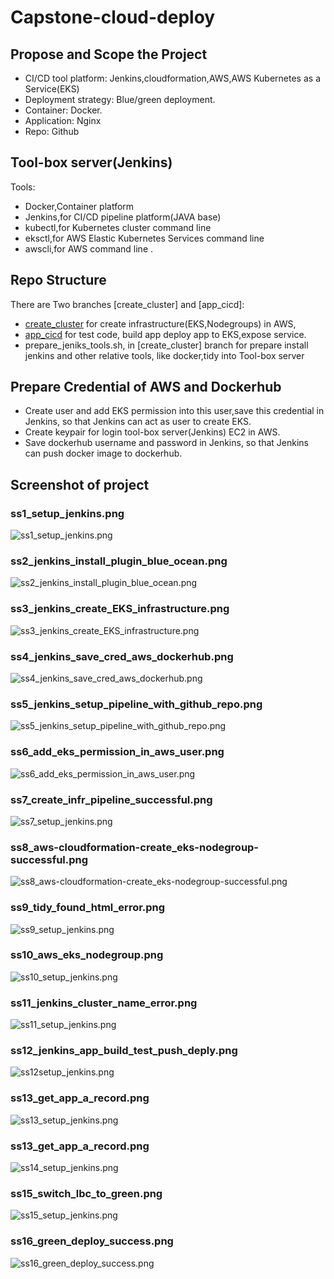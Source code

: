 # Capstone-cloud-deploy


## Propose and Scope the Project
- CI/CD tool platform: Jenkins,cloudformation,AWS,AWS Kubernetes as a Service(EKS)
- Deployment strategy: Blue/green deployment.
- Container: Docker.
- Application: Nginx
- Repo: Github


## Tool-box server(Jenkins)
Tools:
- Docker,Container platform
- Jenkins,for CI/CD pipeline platform(JAVA base)
- kubectl,for Kubernetes cluster command line
- eksctl,for AWS Elastic Kubernetes Services command line
- awscli,for AWS  command line
.

## Repo Structure
There are Two branches [create_cluster] and [app_cicd]: 
- [create_cluster](https://github.com/davincizhao/Capstone-cloud-deploy/tree/create_cluster) for create infrastructure(EKS,Nodegroups) in AWS, 
- [app_cicd](https://github.com/davincizhao/Capstone-cloud-deploy/tree/app_cicd) for test code, build app deploy app to EKS,expose service.
- prepare_jeniks_tools.sh, in [create_cluster] branch for prepare install jenkins and other relative tools, like docker,tidy into Tool-box server

## Prepare Credential of AWS and Dockerhub
- Create user and add EKS permission into this user,save this credential in Jenkins, so that Jenkins can act as user to create EKS.
- Create keypair for login tool-box server(Jenkins) EC2 in AWS.
- Save dockerhub username and password in Jenkins, so that Jenkins can push docker image to dockerhub.

## Screenshot of project
### ss1_setup_jenkins.png
![ss1_setup_jenkins.png](https://github.com/davincizhao/Capstone-cloud-deploy/blob/master/screenshots/ss1_setup_jenkins.png)

### ss2_jenkins_install_plugin_blue_ocean.png
![ss2_jenkins_install_plugin_blue_ocean.png](https://github.com/davincizhao/Capstone-cloud-deploy/blob/master/screenshots/ss2_jenkins_install_plugin_blue_ocean.png)

### ss3_jenkins_create_EKS_infrastructure.png
![ss3_jenkins_create_EKS_infrastructure.png](https://github.com/davincizhao/Capstone-cloud-deploy/blob/master/screenshots/ss3_jenkins_create_EKS_infrastructure.png)

### ss4_jenkins_save_cred_aws_dockerhub.png
![ss4_jenkins_save_cred_aws_dockerhub.png](https://github.com/davincizhao/Capstone-cloud-deploy/blob/master/screenshots/ss4_jenkins_save_cred_aws_dockerhub.png)

### ss5_jenkins_setup_pipeline_with_github_repo.png
![ss5_jenkins_setup_pipeline_with_github_repo.png](https://github.com/davincizhao/Capstone-cloud-deploy/blob/master/screenshots/ss5_jenkins_setup_pipeline_with_github_repo.png)

### ss6_add_eks_permission_in_aws_user.png
![ss6_add_eks_permission_in_aws_user.png](https://github.com/davincizhao/Capstone-cloud-deploy/blob/master/screenshots/ss6_add_eks_permission_in_aws_user.png)

### ss7_create_infr_pipeline_successful.png
![ss7_setup_jenkins.png](https://github.com/davincizhao/Capstone-cloud-deploy/blob/master/screenshots/ss7_create_infr_pipeline_successful.png)

### ss8_aws-cloudformation-create_eks-nodegroup-successful.png
![ss8_aws-cloudformation-create_eks-nodegroup-successful.png](https://github.com/davincizhao/Capstone-cloud-deploy/blob/master/screenshots/ss8_aws-cloudformation-create_eks-nodegroup-successful.png)

### ss9_tidy_found_html_error.png
![ss9_setup_jenkins.png](https://github.com/davincizhao/Capstone-cloud-deploy/blob/master/screenshots/ss9_tidy_found_html_error.png)

### ss10_aws_eks_nodegroup.png
![ss10_setup_jenkins.png](https://github.com/davincizhao/Capstone-cloud-deploy/blob/master/screenshots/ss10_aws_eks_nodegroup.png)

### ss11_jenkins_cluster_name_error.png
![ss11_setup_jenkins.png](https://github.com/davincizhao/Capstone-cloud-deploy/blob/master/screenshots/ss11_jenkins_cluster_name_error.png)

### ss12_jenkins_app_build_test_push_deply.png
![ss12setup_jenkins.png](https://github.com/davincizhao/Capstone-cloud-deploy/blob/master/screenshots/ss12_jenkins_app_build_test_push_deply.png)

### ss13_get_app_a_record.png
![ss13_setup_jenkins.png](https://github.com/davincizhao/Capstone-cloud-deploy/blob/master/screenshots/ss13_get_app_a_record.png)

### ss13_get_app_a_record.png
![ss14_setup_jenkins.png](https://github.com/davincizhao/Capstone-cloud-deploy/blob/master/screenshots/ss14_blue_deploy_successful.png)

### ss15_switch_lbc_to_green.png
![ss15_setup_jenkins.png](https://github.com/davincizhao/Capstone-cloud-deploy/blob/master/screenshots/ss15_switch_lbc_to_green.png)

### ss16_green_deploy_success.png
![ss16_green_deploy_success.png](https://github.com/davincizhao/Capstone-cloud-deploy/blob/master/screenshots/ss16_green_deploy_success.png)

